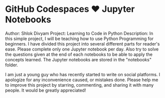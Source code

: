 # GitHub Codespaces ♥️ Jupyter Notebooks

Author: Shlok Divyam
Project: Learning to Code in Python
Description: In this simple project, I will be teaching how to use Python Programming for beginners. I have divided this project into several different parts for reader's ease. Please complete only one Jupyter notebook per day. Also try to solve the questions given at the end of each notebooks to be able to apply the concepts learned. The Jupyter notebooks are stored in the "notebooks" folder.

I am just a young guy who has recently started to write on social platforms. I apologize for any inconvenience caused, or mistakes done. Please help me to improve this project by starring, commenting, and sharing it with many people. It would be greatly appreciated!